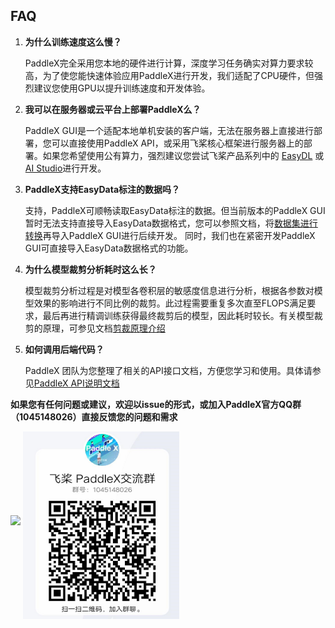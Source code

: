 ## FAQ

1. **为什么训练速度这么慢？**

   PaddleX完全采用您本地的硬件进行计算，深度学习任务确实对算力要求较高，为了使您能快速体验应用PaddleX进行开发，我们适配了CPU硬件，但强烈建议您使用GPU以提升训练速度和开发体验。

   

2. **我可以在服务器或云平台上部署PaddleX么？**

   PaddleX GUI是一个适配本地单机安装的客户端，无法在服务器上直接进行部署，您可以直接使用PaddleX API，或采用飞桨核心框架进行服务器上的部署。如果您希望使用公有算力，强烈建议您尝试飞桨产品系列中的 [EasyDL](https://ai.baidu.com/easydl/) 或 [AI Studio](https://aistudio.baidu.com/aistudio/index)进行开发。

   

3. **PaddleX支持EasyData标注的数据吗？**

   支持，PaddleX可顺畅读取EasyData标注的数据。但当前版本的PaddleX GUI暂时无法支持直接导入EasyData数据格式，您可以参照文档，将[数据集进行转换](https://paddlex.readthedocs.io/zh_CN/latest/appendix/how_to_convert_dataset.html)再导入PaddleX GUI进行后续开发。
   同时，我们也在紧密开发PaddleX GUI可直接导入EasyData数据格式的功能。

   

4. **为什么模型裁剪分析耗时这么长？**

   模型裁剪分析过程是对模型各卷积层的敏感度信息进行分析，根据各参数对模型效果的影响进行不同比例的裁剪。此过程需要重复多次直至FLOPS满足要求，最后再进行精调训练获得最终裁剪后的模型，因此耗时较长。有关模型裁剪的原理，可参见文档[剪裁原理介绍](https://paddlepaddle.github.io/PaddleSlim/algo/algo.html#2-%E5%8D%B7%E7%A7%AF%E6%A0%B8%E5%89%AA%E8%A3%81%E5%8E%9F%E7%90%86)

   

5. **如何调用后端代码？**

   PaddleX 团队为您整理了相关的API接口文档，方便您学习和使用。具体请参见[PaddleX API说明文档](https://paddlex.readthedocs.io/zh_CN/latest/apis/index.html)



**如果您有任何问题或建议，欢迎以issue的形式，或加入PaddleX官方QQ群（1045148026）直接反馈您的问题和需求**

![](/images/QR.jpg)
<img src=".//images/QR.jpg" width="250" height="300" alt="QQGroup" align="middle" />
